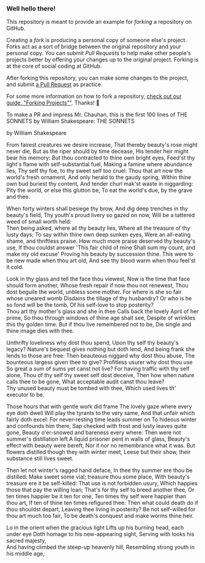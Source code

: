 ### Well hello there!

This repository is meant to provide an example for *forking* a repository on GitHub.

Creating a *fork* is producing a personal copy of someone else's project. Forks act as a sort of bridge between the original repository and your personal copy. You can submit *Pull Requests* to help make other people's projects better by offering your changes up to the original project. Forking is at the core of social coding at GitHub.

After forking this repository, you can make some changes to the project, and submit [a Pull Request](https://github.com/octocat/Spoon-Knife/pulls) as practice.

For some more information on how to fork a repository, [check out our guide, "Forking Projects""](http://guides.github.com/overviews/forking/). Thanks! :sparkling_heart:

To make a PR and impress Mr. Chauhan, this is the first 100 lines of THE SONNETS by William Shakespeare:
THE SONNETS

by William Shakespeare

From fairest creatures we desire increase,
That thereby beauty's rose might never die,
But as the riper should by time decease,
His tender heir might bear his memory:
But thou contracted to thine own bright eyes,
Feed'st thy light's flame with self-substantial fuel,
Making a famine where abundance lies,
Thy self thy foe, to thy sweet self too cruel:
Thou that art now the world's fresh ornament,
And only herald to the gaudy spring,
Within thine own bud buriest thy content,
And tender churl mak'st waste in niggarding:
Pity the world, or else this glutton be,
To eat the world's due, by the grave and thee.

When forty winters shall besiege thy brow,
And dig deep trenches in thy beauty's field,
Thy youth's proud livery so gazed on now,
Will be a tattered weed of small worth held:  
Then being asked, where all thy beauty lies,
Where all the treasure of thy lusty days;
To say within thine own deep sunken eyes,
Were an all-eating shame, and thriftless praise.
How much more praise deserved thy beauty's use,
If thou couldst answer 'This fair child of mine
Shall sum my count, and make my old excuse'
Proving his beauty by succession thine.
This were to be new made when thou art old,
And see thy blood warm when thou feel'st it cold.

Look in thy glass and tell the face thou viewest,
Now is the time that face should form another,
Whose fresh repair if now thou not renewest,
Thou dost beguile the world, unbless some mother.
For where is she so fair whose uneared womb
Disdains the tillage of thy husbandry?
Or who is he so fond will be the tomb,
Of his self-love to stop posterity?  
Thou art thy mother's glass and she in thee
Calls back the lovely April of her prime,
So thou through windows of thine age shalt see,
Despite of wrinkles this thy golden time.
But if thou live remembered not to be,
Die single and thine image dies with thee.

Unthrifty loveliness why dost thou spend,
Upon thy self thy beauty's legacy?
Nature's bequest gives nothing but doth lend,
And being frank she lends to those are free:
Then beauteous niggard why dost thou abuse,
The bounteous largess given thee to give?
Profitless usurer why dost thou use
So great a sum of sums yet canst not live?
For having traffic with thy self alone,
Thou of thy self thy sweet self dost deceive,
Then how when nature calls thee to be gone,
What acceptable audit canst thou leave?  
Thy unused beauty must be tombed with thee,
Which used lives th' executor to be.

Those hours that with gentle work did frame
The lovely gaze where every eye doth dwell
Will play the tyrants to the very same,
And that unfair which fairly doth excel:
For never-resting time leads summer on
To hideous winter and confounds him there,
Sap checked with frost and lusty leaves quite gone,
Beauty o'er-snowed and bareness every where:
Then were not summer's distillation left
A liquid prisoner pent in walls of glass,
Beauty's effect with beauty were bereft,
Nor it nor no remembrance what it was.
But flowers distilled though they with winter meet,
Leese but their show, their substance still lives sweet.
  
Then let not winter's ragged hand deface,
In thee thy summer ere thou be distilled:
Make sweet some vial; treasure thou some place,
With beauty's treasure ere it be self-killed:
That use is not forbidden usury,
Which happies those that pay the willing loan;
That's for thy self to breed another thee,
Or ten times happier be it ten for one,
Ten times thy self were happier than thou art,
If ten of thine ten times refigured thee:
Then what could death do if thou shouldst depart,
Leaving thee living in posterity?
Be not self-willed for thou art much too fair,
To be death's conquest and make worms thine heir.

Lo in the orient when the gracious light
Lifts up his burning head, each under eye
Doth homage to his new-appearing sight,
Serving with looks his sacred majesty,  
And having climbed the steep-up heavenly hill,
Resembling strong youth in his middle age,